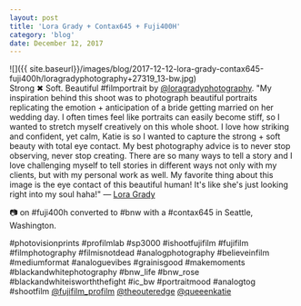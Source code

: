 ```yaml
---
layout: post
title: 'Lora Grady + Contax645 + Fuji400H'
category: 'blog'
date: December 12, 2017
---
```


![]({{ site.baseurl}}/images/blog/2017-12-12-lora-grady-contax645-fuji400h/loragradyphotography+27319_13-bw.jpg)  
Strong ✖ Soft. Beautiful #filmportrait by [@loragradyphotography](http://www.loragradyphotography.com/). "My inspiration behind this shoot was to photograph beautiful portraits replicating the emotion + anticipation of a bride getting married on her wedding day. I often times feel like portraits can easily become stiff, so I wanted to stretch myself creatively on this whole shoot. I love how striking and confident, yet calm, Katie is so I wanted to capture the strong + soft beauty with total eye contact. My best photography advice is to never stop observing, never stop creating. There are so many ways to tell a story and I love challenging myself to tell stories in different ways not only with my clients, but with my personal work as well. My favorite thing about this image is the eye contact of this beautiful human! It's like she's just looking right into my soul haha!" — [Lora Grady](http://www.loragradyphotography.com/)

📷 on #fuji400h converted to #bnw with a #contax645 in Seattle, Washington.

#photovisionprints #profilmlab #sp3000 #ishootfujifilm #fujifilm #filmphotography #filmisnotdead #analogphotography #believeinfilm #mediumformat #analoguevibes #grainisgood #makemoments #blackandwhitephotography #bnw_life #bnw_rose #blackandwhiteisworththefight #ic_bw #portraitmood #analogtog #shootfilm [@fujifilm_profilm](http://www.fujifilmusa.com/products/film_photography/index.html) [@theouteredge](http://www.theouteredge.co/) [@queeenkatie](http://www.instagram.com/queeenkatie/) 